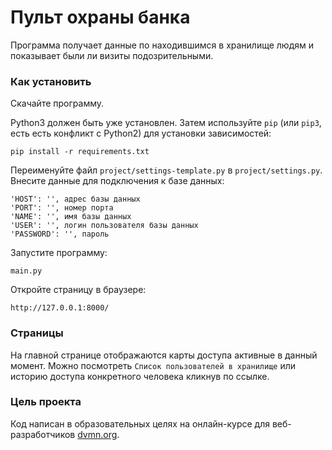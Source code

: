 # Пульт охраны банка

Программа получает данные по находившимся в хранилище людям и показывает были ли визиты подозрительными.

### Как установить

Скачайте программу.

Python3 должен быть уже установлен. 
Затем используйте `pip` (или `pip3`, есть есть конфликт с Python2) для установки зависимостей:
```
pip install -r requirements.txt
```

Переименуйте файл `project/settings-template.py` в `project/settings.py`. 
Внесите данные для подключения к базе данных:
```
'HOST': '', адрес базы данных
'PORT': '', номер порта
'NAME': '', имя базы данных
'USER': '', логин пользователя базы данных
'PASSWORD': '', пароль
```

Запустите программу:
```
main.py
```

Откройте страницу в браузере:
```
http://127.0.0.1:8000/
```

### Страницы

На главной странице отображаются карты доступа активные в данный момент.
Можно посмотреть `Список пользователей в хранилище` или историю доступа конкретного человека кликнув по ссылке.

### Цель проекта

Код написан в образовательных целях на онлайн-курсе для веб-разработчиков [dvmn.org](https://dvmn.org/).